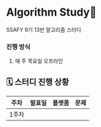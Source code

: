 # Algorithm Study🐳 

SSAFY 9기 13반 알고리즘 스터디

### 진행 방식

1. 매 주 목요일 오프라인 

## 🗓️ 스터디 진행 상황

| 주차  | 발표일        | 플랫폼 | 문제                                                                            |
| --- | ---------- | --- | ----------------------------------------------------------------------------- |
| 1주차 |  |  |           |
